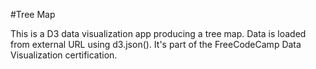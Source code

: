 #Tree Map

This is a D3 data visualization app producing a tree map. Data is loaded from external URL using d3.json(). It's part of the FreeCodeCamp Data Visualization certification.
